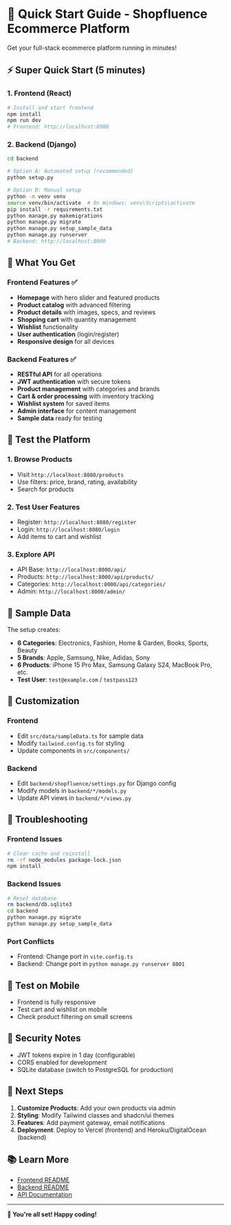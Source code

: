 # 🚀 Quick Start Guide - Shopfluence Ecommerce Platform

Get your full-stack ecommerce platform running in minutes!

## ⚡ Super Quick Start (5 minutes)

### 1. Frontend (React)
```bash
# Install and start frontend
npm install
npm run dev
# Frontend: http://localhost:8080
```

### 2. Backend (Django)
```bash
cd backend

# Option A: Automated setup (recommended)
python setup.py

# Option B: Manual setup
python -m venv venv
source venv/bin/activate  # On Windows: venv\Scripts\activate
pip install -r requirements.txt
python manage.py makemigrations
python manage.py migrate
python manage.py setup_sample_data
python manage.py runserver
# Backend: http://localhost:8000
```

## 🎯 What You Get

### Frontend Features ✅
- **Homepage** with hero slider and featured products
- **Product catalog** with advanced filtering
- **Product details** with images, specs, and reviews
- **Shopping cart** with quantity management
- **Wishlist** functionality
- **User authentication** (login/register)
- **Responsive design** for all devices

### Backend Features ✅
- **RESTful API** for all operations
- **JWT authentication** with secure tokens
- **Product management** with categories and brands
- **Cart & order processing** with inventory tracking
- **Wishlist system** for saved items
- **Admin interface** for content management
- **Sample data** ready for testing

## 🧪 Test the Platform

### 1. Browse Products
- Visit `http://localhost:8080/products`
- Use filters: price, brand, rating, availability
- Search for products

### 2. Test User Features
- Register: `http://localhost:8080/register`
- Login: `http://localhost:8080/login`
- Add items to cart and wishlist

### 3. Explore API
- API Base: `http://localhost:8000/api/`
- Products: `http://localhost:8000/api/products/`
- Categories: `http://localhost:8000/api/categories/`
- Admin: `http://localhost:8000/admin/`

## 👤 Sample Data

The setup creates:
- **6 Categories**: Electronics, Fashion, Home & Garden, Books, Sports, Beauty
- **5 Brands**: Apple, Samsung, Nike, Adidas, Sony
- **6 Products**: iPhone 15 Pro Max, Samsung Galaxy S24, MacBook Pro, etc.
- **Test User**: `test@example.com` / `testpass123`

## 🔧 Customization

### Frontend
- Edit `src/data/sampleData.ts` for sample data
- Modify `tailwind.config.ts` for styling
- Update components in `src/components/`

### Backend
- Edit `backend/shopfluence/settings.py` for Django config
- Modify models in `backend/*/models.py`
- Update API views in `backend/*/views.py`

## 🚨 Troubleshooting

### Frontend Issues
```bash
# Clear cache and reinstall
rm -rf node_modules package-lock.json
npm install
```

### Backend Issues
```bash
# Reset database
rm backend/db.sqlite3
cd backend
python manage.py migrate
python manage.py setup_sample_data
```

### Port Conflicts
- Frontend: Change port in `vite.config.ts`
- Backend: Change port in `python manage.py runserver 8001`

## 📱 Test on Mobile

- Frontend is fully responsive
- Test cart and wishlist on mobile
- Check product filtering on small screens

## 🔐 Security Notes

- JWT tokens expire in 1 day (configurable)
- CORS enabled for development
- SQLite database (switch to PostgreSQL for production)

## 🚀 Next Steps

1. **Customize Products**: Add your own products via admin
2. **Styling**: Modify Tailwind classes and shadcn/ui themes
3. **Features**: Add payment gateway, email notifications
4. **Deployment**: Deploy to Vercel (frontend) and Heroku/DigitalOcean (backend)

## 📚 Learn More

- [Frontend README](README.md)
- [Backend README](backend/README.md)
- [API Documentation](backend/README.md#api-documentation)

---

**🎉 You're all set! Happy coding!**
